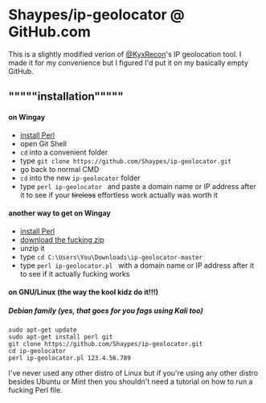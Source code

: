 # Shaypes/ip-geolocator @ GitHub.com
This is a slightly modified verion of [@KyxRecon](https://github.com/KyxRecon "View profile")'s IP geolocation tool. I made it for my convenience but I figured I'd put it on my basically empty GitHub.

## """""installation"""""
#### on Wingay
* [install Perl](http://learn.perl.org/installing/windows.html "How to install Perl on Windows")
* open Git Shell
* `cd` into a convenient folder
* type `git clone https://github.com/Shaypes/ip-geolocator.git`
* go back to normal CMD
* `cd` into the new `ip-geolocator` folder
* type `perl ip-geolocator ` and paste a domain name or IP address after it to see if your ~~tireless~~ effortless work actually was worth it
#### another way to get on Wingay
* [install Perl](http://learn.perl.org/installing.windows.html "How to install Perl on Windows")
* [download the fucking zip](https://github.com/Shaypes/ip-geolocator/archive/master.zip "ip-geolocator-master.zip")
* unzip it
* type `cd C:\Users\You\Downloads\ip-geolocator-master`
* type `perl ip-geolocator.pl ` with a domain name or IP address after it to see if it actually fucking works
#### on GNU/Linux (the way the kool kidz do it!!!)
##### Debian family (yes, that goes for you fags using Kali too)
```
sudo apt-get update
sudo apt-get install perl git
git clone https://github.com/Shaypes/ip-geolocator.git
cd ip-geolocator
perl ip-geolocator.pl 123.4.56.789
```
I've never used any other distro of Linux but if you're using any other distro besides Ubuntu or Mint then you shouldn't need a tutorial on how to run a fucking Perl file.
